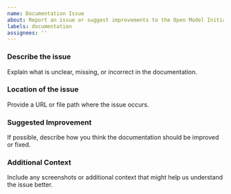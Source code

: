 ```yaml
---
name: Documentation Issue
about: Report an issue or suggest improvements to the Open Model Initiative Generation Tools documentation
labels: documentation
assignees: ''
---
```

### Describe the issue

Explain what is unclear, missing, or incorrect in the documentation.

### Location of the issue

Provide a URL or file path where the issue occurs.

### Suggested Improvement

If possible, describe how you think the documentation should be improved or fixed.

### Additional Context

Include any screenshots or additional context that might help us understand the issue better.
